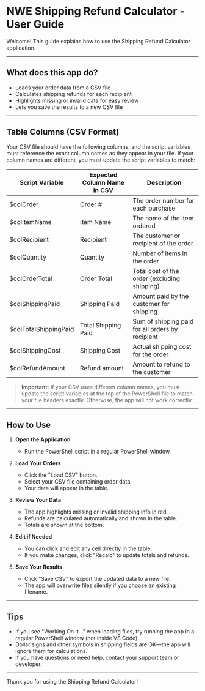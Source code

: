 # NWE Shipping Refund Calculator - User Guide

Welcome! This guide explains how to use the Shipping Refund Calculator application.

---

## What does this app do?

- Loads your order data from a CSV file
- Calculates shipping refunds for each recipient
- Highlights missing or invalid data for easy review
- Lets you save the results to a new CSV file

---

## Table Columns (CSV Format)

Your CSV file should have the following columns, and the script variables must reference the exact column names as they appear in your file. If your column names are different, you must update the script variables to match:

| Script Variable         | Expected Column Name in CSV      | Description                                      |
|------------------------|----------------------------------|--------------------------------------------------|
| $colOrder              | Order #                          | The order number for each purchase               |
| $colItemName           | Item Name                        | The name of the item ordered                     |
| $colRecipient          | Recipient                        | The customer or recipient of the order           |
| $colQuantity           | Quantity                         | Number of items in the order                     |
| $colOrderTotal         | Order Total                      | Total cost of the order (excluding shipping)     |
| $colShippingPaid       | Shipping Paid                    | Amount paid by the customer for shipping         |
| $colTotalShippingPaid  | Total Shipping Paid              | Sum of shipping paid for all orders by recipient |
| $colShippingCost       | Shipping Cost                    | Actual shipping cost for the order               |
| $colRefundAmount       | Refund amount                    | Amount to refund to the customer                 |

> **Important:** If your CSV uses different column names, you must update the script variables at the top of the PowerShell file to match your file headers exactly. Otherwise, the app will not work correctly.

---

## How to Use

1. **Open the Application**
   - Run the PowerShell script in a regular PowerShell window.

2. **Load Your Orders**
   - Click the "Load CSV" button.
   - Select your CSV file containing order data.
   - Your data will appear in the table.

3. **Review Your Data**
   - The app highlights missing or invalid shipping info in red.
   - Refunds are calculated automatically and shown in the table.
   - Totals are shown at the bottom.

4. **Edit if Needed**
   - You can click and edit any cell directly in the table.
   - If you make changes, click "Recalc" to update totals and refunds.

5. **Save Your Results**
   - Click "Save CSV" to export the updated data to a new file.
   - The app will overwrite files silently if you choose an existing filename.

---

## Tips

- If you see "Working On It..." when loading files, try running the app in a regular PowerShell window (not inside VS Code).
- Dollar signs and other symbols in shipping fields are OK—the app will ignore them for calculations.
- If you have questions or need help, contact your support team or developer.

---

Thank you for using the Shipping Refund Calculator!
